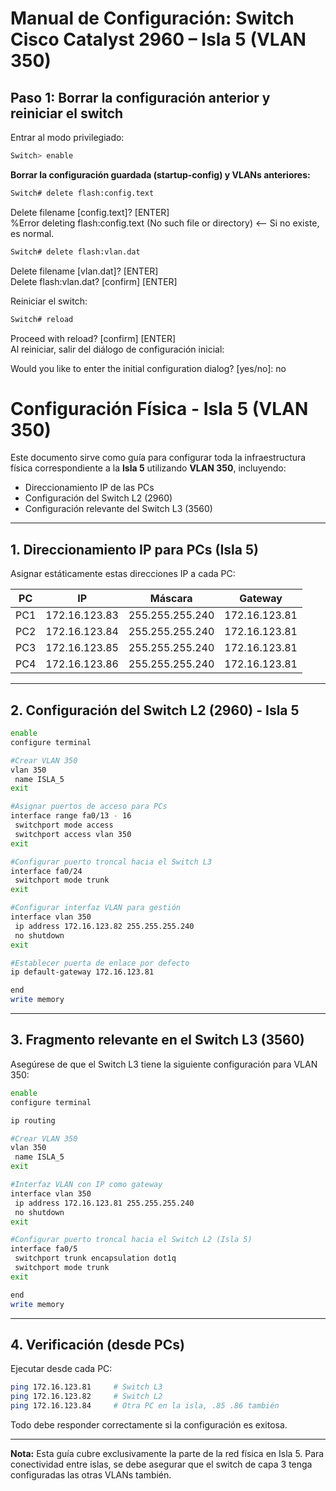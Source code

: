 # Manual de Configuración: Switch Cisco Catalyst 2960 – Isla 5 (VLAN 350)

## Paso 1: Borrar la configuración anterior y reiniciar el switch

Entrar al modo privilegiado:

```bash
Switch> enable
```

**Borrar la configuración guardada (startup-config) y VLANs anteriores:**

```bash
Switch# delete flash:config.text
```

Delete filename [config.text]?  [ENTER]  
%Error deleting flash:config.text (No such file or directory)   <-- Si no existe, es normal.

```bash
Switch# delete flash:vlan.dat
```

Delete filename [vlan.dat]?  [ENTER]  
Delete flash:vlan.dat? [confirm]  [ENTER]

Reiniciar el switch:

```bash
Switch# reload
```

Proceed with reload? [confirm]  [ENTER]  
Al reiniciar, salir del diálogo de configuración inicial:

Would you like to enter the initial configuration dialog? [yes/no]: no

# Configuración Física - Isla 5 (VLAN 350)

Este documento sirve como guía para configurar toda la infraestructura física correspondiente a la **Isla 5** utilizando **VLAN 350**, incluyendo:

- Direccionamiento IP de las PCs
- Configuración del Switch L2 (2960)
- Configuración relevante del Switch L3 (3560)

---

## 1. Direccionamiento IP para PCs (Isla 5)

Asignar estáticamente estas direcciones IP a cada PC:

| PC  | IP              | Máscara             | Gateway           |
|-----|------------------|----------------------|--------------------|
| PC1 | 172.16.123.83   | 255.255.255.240      | 172.16.123.81     |
| PC2 | 172.16.123.84   | 255.255.255.240      | 172.16.123.81     |
| PC3 | 172.16.123.85   | 255.255.255.240      | 172.16.123.81     |
| PC4 | 172.16.123.86   | 255.255.255.240      | 172.16.123.81     |

---

## 2. Configuración del Switch L2 (2960) - Isla 5

```bash
enable
configure terminal

#Crear VLAN 350
vlan 350
 name ISLA_5
exit

#Asignar puertos de acceso para PCs
interface range fa0/13 - 16
 switchport mode access
 switchport access vlan 350
exit

#Configurar puerto troncal hacia el Switch L3
interface fa0/24
 switchport mode trunk
exit

#Configurar interfaz VLAN para gestión
interface vlan 350
 ip address 172.16.123.82 255.255.255.240
 no shutdown
exit

#Establecer puerta de enlace por defecto
ip default-gateway 172.16.123.81

end
write memory
```

---

## 3. Fragmento relevante en el Switch L3 (3560)

Asegúrese de que el Switch L3 tiene la siguiente configuración para VLAN 350:

```bash
enable
configure terminal

ip routing

#Crear VLAN 350
vlan 350
 name ISLA_5
exit

#Interfaz VLAN con IP como gateway
interface vlan 350
 ip address 172.16.123.81 255.255.255.240
 no shutdown
exit

#Configurar puerto troncal hacia el Switch L2 (Isla 5)
interface fa0/5
 switchport trunk encapsulation dot1q
 switchport mode trunk
exit

end
write memory
```

---

## 4. Verificación (desde PCs)

Ejecutar desde cada PC:

```bash
ping 172.16.123.81     # Switch L3
ping 172.16.123.82     # Switch L2
ping 172.16.123.84     # Otra PC en la isla, .85 .86 también
```

Todo debe responder correctamente si la configuración es exitosa.

---

**Nota:** Esta guía cubre exclusivamente la parte de la red física en Isla 5. Para conectividad entre islas, se debe asegurar que el switch de capa 3 tenga configuradas las otras VLANs también.
